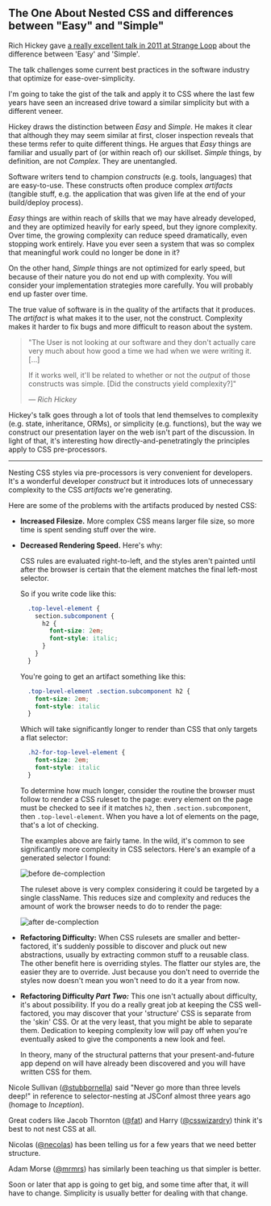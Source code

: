 ## The One About Nested CSS and differences between "Easy" and "Simple"

Rich Hickey gave [a really excellent talk in 2011 at Strange Loop](http://www.infoq.com/presentations/Simple-Made-Easy)
about the difference between 'Easy' and 'Simple'.

The talk challenges some current best practices in the software industry
that optimize for ease-over-simplicity.

I'm going to take the gist of the talk and apply it to CSS where the last few
years have seen an increased drive toward a similar simplicity but with a
different veneer.

Hickey draws the distinction between _Easy_ and _Simple_. He makes it clear
that although they may seem similar at first, closer inspection reveals
that these terms refer to quite different things.
He argues that _Easy_ things are familiar and usually part of (or within reach
of) our skillset. _Simple_ things, by definition, are not  _Complex_. They are
unentangled.

Software writers tend to champion _constructs_ (e.g. tools, languages) that are
easy-to-use. These constructs often produce complex _artifacts_
(tangible stuff, e.g. the application that was given life at the end of
your build/deploy process).

_Easy_ things are within reach of skills that we may have already developed, and
they are optimized heavily for early speed, but they ignore complexity. Over
time, the growing complexity can reduce speed dramatically, even stopping work
entirely.  Have you ever seen a system that was so complex that meaningful work
could no longer be done in it?

On the other hand, _Simple_ things are not optimized for early speed, but
because of their nature you do not end up with complexity. You will 
consider your implementation strategies more carefully. You will probably
end up faster over time.

The true value of software is in the quality of the artifacts that it produces.
The _artifact_ is what makes it to the user, not the construct. Complexity
makes it harder to fix bugs and more difficult to reason about the system.

> "The User is not looking at our software and they don't actually care
> very much about how good a time we had when we were writing it. [...]
>
> If it works well, it'll be related to whether or not the _output_ of
> those constructs was simple. [Did the constructs yield complexity?]"
>
> *&mdash; Rich Hickey*

Hickey's talk goes through a lot of tools that lend themselves to complexity
(e.g. state, inheritance, ORMs), or simplicity (e.g. functions), but the way
we construct our presentation layer on the web isn't part of the discussion.
In light of that, it's interesting how directly-and-penetratingly the principles
apply to CSS pre-processors.

***

Nesting CSS styles via pre-processors is very convenient for developers.
It's a wonderful developer _construct_ but it introduces lots of unnecessary
complexity to the CSS _artifacts_ we're generating.

Here are some of the problems with the artifacts produced by nested CSS:

  * **Increased Filesize.** More complex CSS means larger file size, so more time is spent sending stuff over the wire.

  * **Decreased Rendering Speed.** Here's why:

    CSS rules are evaluated right-to-left, and the styles aren't painted until
    after the browser is certain that the element matches the final left-most selector.

    So if you write code like this:

    ```css
      .top-level-element {
        section.subcomponent {
          h2 {
            font-size: 2em;
            font-style: italic;
          }
        }
      }
    ```

    You're going to get an artifact something like this:

    ```css
      .top-level-element .section.subcomponent h2 {
        font-size: 2em;
        font-style: italic
      }
    ```

    Which will take significantly longer to render than CSS that only targets
    a flat selector:

    ```css
      .h2-for-top-level-element {
        font-size: 2em;
        font-style: italic
      }
    ```

    To determine how much longer, consider the routine the browser must follow
    to render a CSS ruleset to the page: every element on the page must be
    checked to see if it matches `h2`, then `.section.subcomponent`, then
    `.top-level-element`. When you have a lot of elements on the page, that's
    a lot of checking.

    The examples above are fairly tame. In the wild, it's common to see
    significantly more complexity in CSS selectors. Here's an example of a
    generated selector I found:

    ![before de-complection](http://cloud.ahfr.org/263fe0/3f3f576fa927f2933742.png)

    The ruleset above is very complex considering it could be targeted by a
    single className. This reduces size and complexity and reduces the amount
    of work the browser needs to do to render the page:

    ![after de-complection](http://cloud.ahfr.org/1ccc71/12d7893f3c2430893dae.png)

  * **Refactoring Difficulty:** When CSS rulesets are smaller and better-factored,
    it's suddenly possible to discover and pluck out new abstractions, usually
    by extracting common stuff to a reusable class. The other benefit here is
    overriding styles. The flatter our styles are, the easier they are to
    override. Just because you don't need to override the styles now doesn't
    mean you won't need to do it a year from now.

  * **Refactoring Difficulty _Part Two:_** This one isn't actually about
    difficulty, it's about possibility. If you do a really great job at keeping
    the CSS well-factored, you may discover that your 'structure' CSS is
    separate from the 'skin' CSS. Or at the very least, that you might be able
    to separate them. Dedication to keeping complexity low will pay off when
    you're eventually asked to give the components a new look and feel.

    In theory, many of the structural patterns that your present-and-future
    app depend on will have already been discovered and you will have written
    CSS for them.

Nicole Sullivan ([@stubbornella](https://twitter.com/stubbornella)) said
"Never go more than three levels deep!" in reference to selector-nesting at
JSConf almost three years ago (homage to *Inception*).

Great coders like Jacob Thornton ([@fat](https://twitter.com/fat)) and
Harry ([@csswizardry](https://twitter.com/csswizardry/)) think it's best to not nest CSS at all.

Nicolas ([@necolas](https://twitter.com/necolas)) has been telling us for a few years that we need better structure.

Adam Morse ([@mrmrs](https://twitter.com/mrmrs)) has similarly been teaching us
that simpler is better.

Soon or later that app is going to get big, and some time after that, it will
have to change. Simplicity is usually better for dealing with that change.
